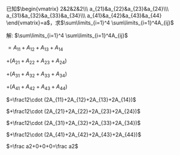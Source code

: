 已知$\begin{vmatrix}
2&2&2&2\\\ 
a_{21}&a_{22}&a_{23}&a_{24}\\\ 
a_{31}&a_{32}&a_{33}&a_{34}\\\ 
a_{41}&a_{42}&a_{43}&a_{44}
\end{vmatrix}=a$，求$\sum\limits_{i=1}^4
\sum\limits_{i=1}^4A_{ij}$


解: $\sum\limits_{i=1}^4
\sum\limits_{i=1}^4A_{ij}$

$=A_{11}+A_{12}+A_{13}+A_{14}$

$+(A_{21}+A_{22}+A_{23}+A_{24})$

$+(A_{31}+A_{32}+A_{33}+A_{34})$

$+(A_{41}+A_{42}+A_{43}+A_{44})$

$=\frac12\cdot
(2A_{11}+2A_{12}+2A_{13}+2A_{14})$

$+\frac12\cdot
(2A_{21}+2A_{22}+2A_{23}+2A_{24})$

$+\frac12\cdot
(2A_{31}+2A_{32}+2A_{33}+2A_{34})$

$+\frac12\cdot
(2A_{41}+2A_{42}+2A_{43}+2A_{44})$

$=\frac a2+0+0+0=\frac a2$